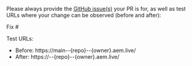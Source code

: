 Please always provide the [GitHub issue(s)](../issues) your PR is for, as well as test URLs where your change can be observed (before and after):

Fix #<gh-issue-id>

Test URLs:
- Before: https://main--{repo}--{owner}.aem.live/
- After: https://<branch>--{repo}--{owner}.aem.live/

